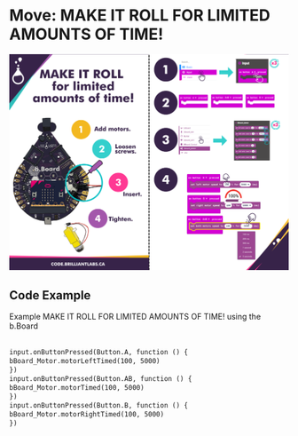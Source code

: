 # Move:  MAKE IT ROLL FOR LIMITED AMOUNTS OF TIME!

![Mkt_Roll-EN](https://github.com/Brilliant-Labs/code.bl/blob/code_alpha/packaged/docs/static/mb/projects/bboard-tutorials-cards/5_Move/Move5/Mkt_Roll-EN.png?raw=true "Mkt_Roll-EN")

## Code Example

Example MAKE IT ROLL FOR LIMITED AMOUNTS OF TIME! using the b.Board

```blocks

input.onButtonPressed(Button.A, function () {
bBoard_Motor.motorLeftTimed(100, 5000)
})
input.onButtonPressed(Button.AB, function () {
bBoard_Motor.motorTimed(100, 5000)
})
input.onButtonPressed(Button.B, function () {
bBoard_Motor.motorRightTimed(100, 5000)
})

```